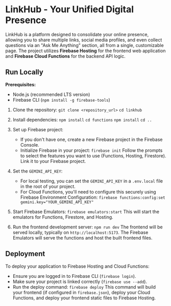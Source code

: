 # LinkHub - Your Unified Digital Presence

LinkHub is a platform designed to consolidate your online presence, allowing you to share multiple links, social media profiles, and even collect questions via an "Ask Me Anything" section, all from a single, customizable page. The project utilizes **Firebase Hosting** for the frontend web application and **Firebase Cloud Functions** for the backend API logic.

## Run Locally

**Prerequisites:**
*   Node.js (recommended LTS version)
*   Firebase CLI (`npm install -g firebase-tools`)

1.  Clone the repository:
    `git clone <repository_url>`
    `cd linkhub`

1. Install dependencies:
   `npm install`
    `cd functions`
    `npm install`
    `cd ..`

2. Set up Firebase project:
    *   If you don't have one, create a new Firebase project in the Firebase Console.
    *   Initialize Firebase in your project:
        `firebase init`
        Follow the prompts to select the features you want to use (Functions, Hosting, Firestore). Link it to your Firebase project.
3. Set the `GEMINI_API_KEY`:
    *   For local testing, you can set the `GEMINI_API_KEY` in a `.env.local` file in the root of your project.
    *   For Cloud Functions, you'll need to configure this securely using Firebase Environment Configuration:
        `firebase functions:config:set gemini.key="YOUR_GEMINI_API_KEY"`
4. Start Firebase Emulators:
    `firebase emulators:start`
    This will start the emulators for Functions, Firestore, and Hosting.
5. Run the frontend development server:
   `npm run dev`
    The frontend will be served locally, typically on `http://localhost:5173`. The Firebase Emulators will serve the functions and host the built frontend files.

## Deployment
To deploy your application to Firebase Hosting and Cloud Functions:
-   Ensure you are logged in to Firebase CLI (`firebase login`).
-   Make sure your project is linked correctly (`firebase use --add`).
-   Run the deploy command:
    `firebase deploy`
This command will build your frontend (if configured in `firebase.json`), deploy your Cloud Functions, and deploy your frontend static files to Firebase Hosting.
